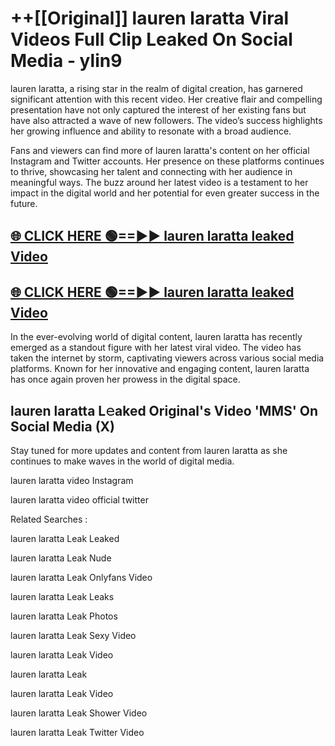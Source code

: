 # ++[[Original]] lauren laratta Viral Videos Full Clip Leaked On Social Media - ylin9<br>

lauren laratta, a rising star in the realm of digital creation, has garnered significant attention with this recent video. Her creative flair and compelling presentation have not only captured the interest of her existing fans but have also attracted a wave of new followers. The video’s success highlights her growing influence and ability to resonate with a broad audience.

Fans and viewers can find more of lauren laratta's content on her official Instagram and Twitter accounts. Her presence on these platforms continues to thrive, showcasing her talent and connecting with her audience in meaningful ways. The buzz around her latest video is a testament to her impact in the digital world and her potential for even greater success in the future.


## [🌐 CLICK HERE 🟢==►► lauren laratta leaked Video ](https://onlyclips.site?title=lauren_laratta&ref=git)

## [🌐 CLICK HERE 🟢==►► lauren laratta leaked Video ](https://onlyclips.site?title=lauren_laratta&ref=git)


In the ever-evolving world of digital content, lauren laratta has recently emerged as a standout figure with her latest viral video. The video has taken the internet by storm, captivating viewers across various social media platforms. Known for her innovative and engaging content, lauren laratta has once again proven her prowess in the digital space.



## lauren laratta L𝚎aked Original's Video 'MMS' On Social Media (X)


Stay tuned for more updates and content from lauren laratta as she continues to make waves in the world of digital media.

lauren laratta video Instagram

lauren laratta video official twitter


Related Searches :

lauren laratta Leak Leaked

lauren laratta Leak Nude

lauren laratta Leak Onlyfans Video

lauren laratta Leak Leaks

lauren laratta Leak Photos

lauren laratta Leak Sexy Video

lauren laratta Leak Video

lauren laratta Leak

lauren laratta Leak Video

lauren laratta Leak Shower Video

lauren laratta Leak Twitter Video

